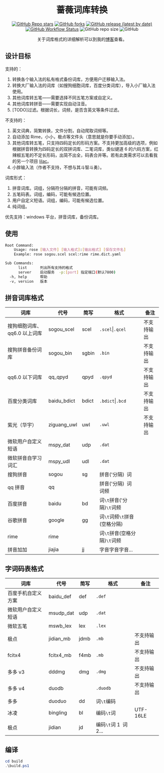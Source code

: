 <div align="center">

# 蔷薇词库转换

[![GitHub Repo stars](https://img.shields.io/github/stars/nopdan/rose)](https://github.com/nopdan/rose/stargazers)
[![GitHub forks](https://img.shields.io/github/forks/nopdan/rose)](https://github.com/nopdan/rose/network/members)
[![GitHub release (latest by date)](https://img.shields.io/github/v/release/nopdan/rose)](https://github.com/nopdan/rose/releases)
[![GitHub Workflow Status](https://img.shields.io/github/actions/workflow/status/nopdan/rose/commit.yml)](https://github.com/nopdan/rose/actions/workflows/commit.yml)
![GitHub repo size](https://img.shields.io/github/repo-size/nopdan/rose)
![GitHub](https://img.shields.io/github/license/nopdan/rose)

关于词库格式的详细解析可以到我的[博客](https://nopdan.com/)查看。

</div>

## 设计目标

支持的：

1. 转换各个输入法的私有格式备份词库，方便用户迁移输入法。
2. 转换大厂输入法的词库（如搜狗细胞词库，百度分类词库），导入小厂输入法使用。
3. 其他词库转五笔——需要选择不同五笔方案或自定义。
4. 其他词库转拼音——需要实现自动注音。
5. [TODO]过滤。根据词长，词频，是否含英文等条件过滤。

不支持的：

1. 英文词典，简繁转换，文件分割，自动爬取词频等。
2. 自动添加 Rime，小小，极点等文件头（意思就是你要手动添加）。
3. 其他词库转五笔，只支持四码定长的形码方案。不支持更加高级的选项，例如根据拼音转换为四码定长的双拼词库、二笔词库，类似键道 6 的六码方案，红辣椒五笔的不定长形码，出简不出全，码表合并等。若有此类需求可以去看我的另一个项目 [lilac](https://github.com/nopdan/lilac)。
4. 小胖输入法（作者不支持，不想与其斗智斗勇）。

词库形式：

1. 拼音词库。词组，分隔符分隔的拼音，可能有词频。
2. 五笔码表。词组，编码，可能有候选位置。
3. 用户自定义短语。词组，编码，可能有候选位置。
4. 纯词组。

优先支持：windows 平台，拼音词库，备份词库。

## 使用

```sh
Root Command:
    Usage: rose [输入文件] [输入格式]:[输出格式] [保存文件名]
    Example: rose sogou.scel scel:rime rime.dict.yaml

Sub Commands:
      list      列出所有支持的格式
      server    启动服务  -p:[port] 指定端口(默认7800)
  -h, help      帮助
  -v, version   版本
```

## 拼音词库格式

| 词库                         | 代号        | 简写  | 格式                         | 备注       |
| ---------------------------- | ----------- | ----- | ---------------------------- | ---------- |
| 搜狗细胞词库、qq6.0 以上词库 | sogou_scel  | scel  | `.scel`\|`.qcel`             | 不支持输出 |
| 搜狗拼音备份词库             | sogou_bin   | sgbin | `.bin`                       | 不支持输出 |
| qq6.0 以下词库               | qq_qpyd     | qpyd  | `.qpyd`                      | 不支持输出 |
| 百度分类词库                 | baidu_bdict | bdict | `.bdict`\|`.bcd`             | 不支持输出 |
| 紫光（华宇）                 | ziguang_uwl | uwl   | `.uwl`                       | 不支持输出 |
| 微软用户自定义短语           | mspy_dat    | udp   | `.dat`                       |            |
| 微软拼音自学习词汇           | mspy_udl    | udl   | `.dat`                       |            |
| 搜狗拼音                     | sogou       | sg    | 拼音('分隔)` `词             |            |
| qq 拼音                      | qq          |       | 拼音('分隔)` `词` `词频      |            |
| 百度拼音                     | baidu       | bd    | 词`\t`拼音('分隔)`\t`词频    |            |
| 谷歌拼音                     | google      | gg    | 词`\t`词频`\t`拼音(空格分隔) |            |
| rime                         | rime        |       | 词`\t`拼音(空格分隔)`\t`词频 |            |
| 拼音加加                     | jiajia      | jj    | 字音字音字音...              |            |

## 字词码表格式

| 词库               | 代号      | 简写 | 格式                   | 备注       |
| ------------------ | --------- | ---- | ---------------------- | ---------- |
| 百度手机自定义方案 | baidu_def | def  | `.def`                 |            |
| 微软用户自定义短语 | msudp_dat | udp  | `.dat`                 |            |
| 微软五笔           | mswb_lex  | lex  | `.lex`                 |            |
| 极点               | jidian_mb | jdmb | `.mb`                  | 不支持输出 |
| fcitx4             | fcitx4_mb | f4mb | `.mb`                  | 不支持输出 |
| 多多 v3            | dddmg     | dmg  | `.dmg`                 | 不支持输出 |
| 多多 v4            | duodb     |      | `.duodb`               | 不支持输出 |
| 多多               | duoduo    | dd   | 词`\t`编码             |            |
| 冰凌               | bingling  | bl   | 编码`\t`词             | UTF-16LE   |
| 极点               | jidian    | jd   | 编码`\t`词 1` `词 2... |            |

## 编译

```powershell
cd build
.\build.ps1
```
